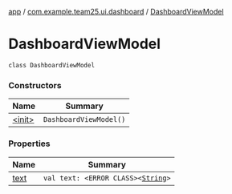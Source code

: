 [app](../../index.md) / [com.example.team25.ui.dashboard](../index.md) / [DashboardViewModel](./index.md)

# DashboardViewModel

`class DashboardViewModel`

### Constructors

| Name | Summary |
|---|---|
| [&lt;init&gt;](-init-.md) | `DashboardViewModel()` |

### Properties

| Name | Summary |
|---|---|
| [text](text.md) | `val text: <ERROR CLASS><`[`String`](https://kotlinlang.org/api/latest/jvm/stdlib/kotlin/-string/index.html)`>` |
